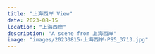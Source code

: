 ```yaml
---
title: "上海西岸 View"
date: 2023-08-15
location: "上海西岸"
description: "A scene from 上海西岸"
image: "images/20230815-上海西岸-PS5_3713.jpg"
---
```

